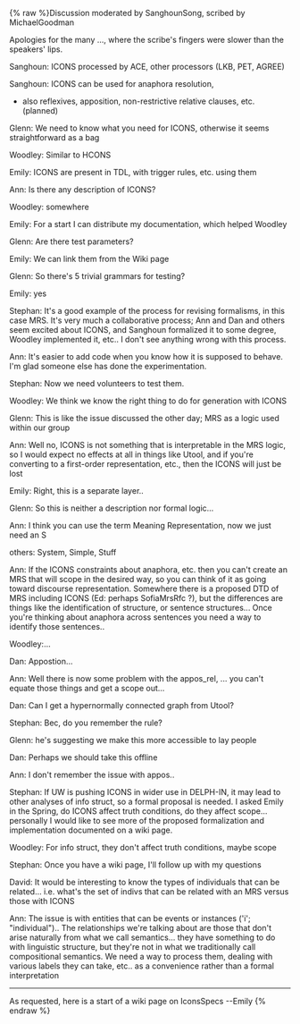 {% raw %}Discussion moderated by SanghounSong, scribed by
MichaelGoodman

Apologies for the many ..., where the scribe's fingers were slower than
the speakers' lips.

Sanghoun: ICONS processed by ACE, other processors (LKB, PET, AGREE)

Sanghoun: ICONS can be used for anaphora resolution,

- also reflexives, apposition, non-restrictive relative clauses, etc.
(planned)

Glenn: We need to know what you need for ICONS, otherwise it seems
straightforward as a bag

Woodley: Similar to HCONS

Emily: ICONS are present in TDL, with trigger rules, etc. using them

Ann: Is there any description of ICONS?

Woodley: somewhere

Emily: For a start I can distribute my documentation, which helped
Woodley

Glenn: Are there test parameters?

Emily: We can link them from the Wiki page

Glenn: So there's 5 trivial grammars for testing?

Emily: yes

Stephan: It's a good example of the process for revising formalisms, in
this case MRS. It's very much a collaborative process; Ann and Dan and
others seem excited about ICONS, and Sanghoun formalized it to some
degree, Woodley implemented it, etc.. I don't see anything wrong with
this process.

Ann: It's easier to add code when you know how it is supposed to behave.
I'm glad someone else has done the experimentation.

Stephan: Now we need volunteers to test them.

Woodley: We think we know the right thing to do for generation with
ICONS

Glenn: This is like the issue discussed the other day; MRS as a logic
used within our group

Ann: Well no, ICONS is not something that is interpretable in the MRS
logic, so I would expect no effects at all in things like Utool, and if
you're converting to a first-order representation, etc., then the ICONS
will just be lost

Emily: Right, this is a separate layer..

Glenn: So this is neither a description nor formal logic...

Ann: I think you can use the term Meaning Representation, now we just
need an S

others: System, Simple, Stuff

Ann: If the ICONS constraints about anaphora, etc. then you can't create
an MRS that will scope in the desired way, so you can think of it as
going toward discourse representation. Somewhere there is a proposed DTD
of MRS including ICONS (Ed: perhaps SofiaMrsRfc ?), but
the differences are things like the identification of structure, or
sentence structures... Once you're thinking about anaphora across
sentences you need a way to identify those sentences..

Woodley:...

Dan: Appostion...

Ann: Well there is now some problem with the appos\_rel, ... you can't
equate those things and get a scope out...

Dan: Can I get a hypernormally connected graph from Utool?

Stephan: Bec, do you remember the rule?

Glenn: he's suggesting we make this more accessible to lay people

Dan: Perhaps we should take this offline

Ann: I don't remember the issue with appos..

Stephan: If UW is pushing ICONS in wider use in DELPH-IN, it may lead to
other analyses of info struct, so a formal proposal is needed. I asked
Emily in the Spring, do ICONS affect truth conditions, do they affect
scope... personally I would like to see more of the proposed
formalization and implementation documented on a wiki page.

Woodley: For info struct, they don't affect truth conditions, maybe
scope

Stephan: Once you have a wiki page, I'll follow up with my questions

David: It would be interesting to know the types of individuals that can
be related... i.e. what's the set of indivs that can be related with an
MRS versus those with ICONS

Ann: The issue is with entities that can be events or instances ('i';
"individual").. The relationships we're talking about are those that
don't arise naturally from what we call semantics... they have something
to do with linguistic structure, but they're not in what we
traditionally call compositional semantics. We need a way to process
them, dealing with various labels they can take, etc.. as a convenience
rather than a formal interpretation

* * *

As requested, here is a start of a wiki page on IconsSpecs
--Emily
<update date omitted for speed>{% endraw %}